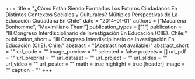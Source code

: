 +++
title = "¿Cómo Están Siendo Formados Los Futuros Ciudadanos En Distintos Contextos Sociales y Culturales? Múltiples Perspectivas de La Educación Ciudadana En Chile"
date = "2014-01-01"
authors = ["Macarena Bonhomme", "Maximiliano Tham"]
publication_types = ["1"]
publication = "III Congreso Interdisciplinario de Investigación En Educación (CIIE).  Chile:"
publication_short = "III Congreso Interdisciplinario de Investigación En Educación (CIIE).  Chile:"
abstract = "(Abstract not available)"
abstract_short = ""
url_code = ""
image_preview = ""
selected = false
projects = []
url_pdf = ""
url_preprint = ""
url_dataset = ""
url_project = ""
url_slides = ""
url_video = ""
url_poster = ""
math = true
highlight = true
[header]
image = ""
caption = ""
+++
